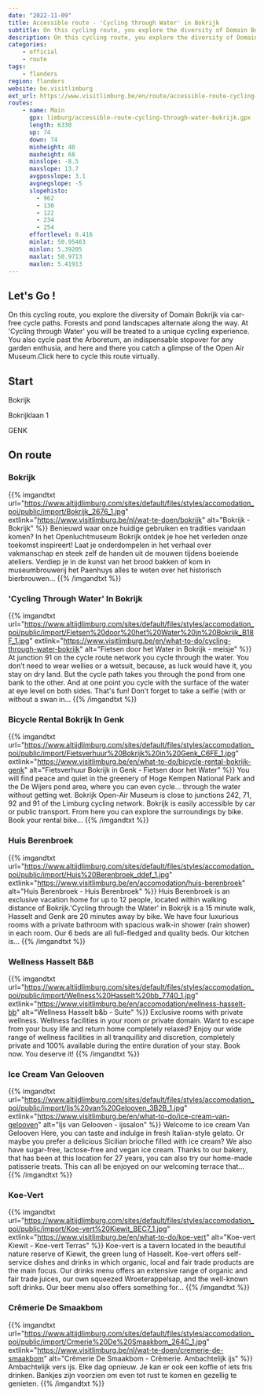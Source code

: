 ```yaml
---
date: "2022-11-09"
title: Accessible route - 'Cycling through Water' in Bokrijk
subtitle: On this cycling route, you explore the diversity of Domain Bokrijk via car-free cycle paths
description: On this cycling route, you explore the diversity of Domain Bokrijk via car-free cycle paths
categories:
    - official
    - route
tags:
    - flanders
region: flanders
website: be.visitlimburg
ext_url: https://www.visitlimburg.be/en/route/accessible-route-cycling-through-water-bokrijk
routes:
    - name: Main
      gpx: limburg/accessible-route-cycling-through-water-bokrijk.gpx
      length: 6330
      up: 74
      down: 74
      minheight: 40
      maxheight: 68
      minslope: -8.5
      maxslope: 13.7
      avgposslope: 3.1
      avgnegslope: -5
      slopehisto:
        - 962
        - 130
        - 122
        - 234
        - 254
      effortlevel: 0.416
      minlat: 50.95463
      minlon: 5.39205
      maxlat: 50.9713
      maxlon: 5.41913
---
```


## Let's Go ! 

On this cycling route, you explore the diversity of Domain Bokrijk via car-free cycle paths. Forests and pond landscapes alternate along the way. At  'Cycling through Water' you will be treated to a unique cycling experience. You also cycle past the Arboretum, an indispensable stopover for any garden enthusia, and here and there you catch a glimpse of the Open Air Museum.Click here to cycle this route virtually.

## Start

Bokrijk

Bokrijklaan 1

GENK

## On route

### Bokrijk

{{% imgandtxt url="https://www.altijdlimburg.com/sites/default/files/styles/accomodation_poi/public/import/Bokrijk_2676_1.jpg" extlink="https://www.visitlimburg.be/nl/wat-te-doen/bokrijk" alt="Bokrijk - Bokrijk" %}}
Benieuwd waar onze huidige gebruiken en tradities vandaan komen? In het Openluchtmuseum Bokrijk ontdek je hoe het verleden onze toekomst inspireert! Laat je onderdompelen in het verhaal over vakmanschap en steek zelf de handen uit de mouwen tijdens boeiende ateliers. Verdiep je in de kunst van het brood bakken of kom in museumbrouwerij het Paenhuys alles te weten over het historisch bierbrouwen...
{{% /imgandtxt %}}

### 'Cycling Through Water' In Bokrijk

{{% imgandtxt url="https://www.altijdlimburg.com/sites/default/files/styles/accomodation_poi/public/import/Fietsen%20door%20het%20Water%20in%20Bokrijk_B18F_1.jpg" extlink="https://www.visitlimburg.be/en/what-to-do/cycling-through-water-bokrijk" alt="Fietsen door het Water in Bokrijk - meisje" %}}
At junction 91 on the cycle route network you cycle through the water. You don’t need to wear wellies or a wetsuit, because, as luck would have it, you stay on dry land. But the cycle path takes you through the pond from one bank to the other. And at one point you cycle with the surface of the water at eye level on both sides. That's fun! Don’t forget to take a selfie (with or without a swan in...
{{% /imgandtxt %}}

### Bicycle Rental Bokrijk In Genk

{{% imgandtxt url="https://www.altijdlimburg.com/sites/default/files/styles/accomodation_poi/public/import/Fietsverhuur%20Bokrijk%20in%20Genk_C6FE_1.jpg" extlink="https://www.visitlimburg.be/en/what-to-do/bicycle-rental-bokrijk-genk" alt="Fietsverhuur Bokrijk in Genk - Fietsen door het Water" %}}
You will find peace and quiet in the greenery of Hoge Kempen National Park and the De Wijers pond area, where you can even cycle... through the water without getting wet. Bokrijk Open-Air Museum is close to junctions 242, 71, 92 and 91 of the Limburg cycling network. Bokrijk is easily accessible by car or public transport. From here you can explore the surroundings by bike. Book your rental bike...
{{% /imgandtxt %}}

### Huis Berenbroek

{{% imgandtxt url="https://www.altijdlimburg.com/sites/default/files/styles/accomodation_poi/public/import/Huis%20Berenbroek_ddef_1.jpg" extlink="https://www.visitlimburg.be/en/accomodation/huis-berenbroek" alt="Huis Berenbroek - Huis Berenbroek" %}}
Huis Berenbroek is an exclusive vacation home for up to 12 people, located within walking distance of Bokrijk.'Cycling through the Water' in Bokrijk is a 15 minute walk, Hasselt and Genk are 20 minutes away by bike. We have four luxurious rooms with a private bathroom with spacious walk-in shower (rain shower) in each room. Our 6 beds are all full-fledged and quality beds. Our kitchen is...
{{% /imgandtxt %}}

### Wellness Hasselt B&B

{{% imgandtxt url="https://www.altijdlimburg.com/sites/default/files/styles/accomodation_poi/public/import/Wellness%20Hasselt%20bb_7740_1.jpg" extlink="https://www.visitlimburg.be/en/accomodation/wellness-hasselt-bb" alt="Wellness Hasselt b&b - Suite" %}}
Exclusive rooms with private wellness. Wellness facilities in your room or private domain. Want to escape from your busy life and return home completely relaxed? Enjoy our wide range of wellness facilities in all tranquillity and discretion, completely private and 100% available during the entire duration of your stay. Book now. You deserve it!
{{% /imgandtxt %}}

### Ice Cream Van Gelooven

{{% imgandtxt url="https://www.altijdlimburg.com/sites/default/files/styles/accomodation_poi/public/import/Ijs%20van%20Gelooven_3B2B_1.jpg" extlink="https://www.visitlimburg.be/en/what-to-do/ice-cream-van-gelooven" alt="Ijs van Gelooven - ijssalon" %}}
Welcome to ice cream Van Gelooven Here, you can taste and indulge in fresh Italian-style gelato. Or maybe you prefer a delicious Sicilian brioche filled with ice cream? We also have sugar-free, lactose-free and vegan ice cream. Thanks to our bakery, that has been at this location for 27 years, you can also try our home-made patisserie treats. This can all be enjoyed on our welcoming terrace that...
{{% /imgandtxt %}}

### Koe-Vert

{{% imgandtxt url="https://www.altijdlimburg.com/sites/default/files/styles/accomodation_poi/public/import/Koe-vert%20Kiewit_BEC7_1.jpg" extlink="https://www.visitlimburg.be/en/what-to-do/koe-vert" alt="Koe-vert Kiewit - Koe-vert Terras" %}}
Koe-vert is a tavern located in the beautiful nature reserve of Kiewit, the green lung of Hasselt. Koe-vert offers self-service dishes and drinks in which organic, local and fair trade products are the main focus. Our drinks menu offers an extensive range of organic and fair trade juices, our own squeezed Wroeterappelsap, and the well-known soft drinks. Our beer menu also offers something for...
{{% /imgandtxt %}}

### Crêmerie De Smaakbom

{{% imgandtxt url="https://www.altijdlimburg.com/sites/default/files/styles/accomodation_poi/public/import/Crmerie%20De%20Smaakbom_264C_1.jpg" extlink="https://www.visitlimburg.be/nl/wat-te-doen/cremerie-de-smaakbom" alt="Crêmerie De Smaakbom - Crêmerie. Ambachtelijk ijs" %}}
Ambachtelijk vers ijs. Elke dag opnieuw. Je kan er ook een koffie of iets fris drinken. Bankjes zijn voorzien om even tot rust te komen en gezellig te genieten.
{{% /imgandtxt %}}


